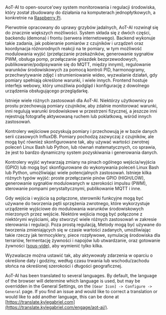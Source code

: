 AoT-AI to open-source'owy system monitorowania i regulacji środowiska, który został zbudowany do działania na komputerach jednopłytkowych, a konkretnie na [Raspberry Pi](https://en.wikipedia.org/wiki/Raspberry_Pi).

Pierwotnie opracowany do uprawy grzybów jadalnych, AoT-AI rozwinął się do znacznie większych możliwości. System składa się z dwóch części, backendu (demona) i frontu (serwera internetowego). Backend wykonuje takie zadania, jak pobieranie pomiarów z czujników i urządzeń oraz koordynacja różnorodnych reakcji na te pomiary, w tym możliwość modulowania wyjść (przełączanie przekaźników, generowanie sygnałów PWM, obsługa pomp, przełączanie gniazdek bezprzewodowych, publikowanie/podpisywanie się do MQTT, między innymi), regulowanie warunków środowiskowych za pomocą kontroli PID, harmonogramy, przechwytywanie zdjęć i strumieniowanie wideo, wyzwalanie działań, gdy pomiary spełniają określone warunki, i wiele innych. Frontend hostuje interfejs webowy, który umożliwia podgląd i konfigurację z dowolnego urządzenia obsługującego przeglądarkę.

Istnieje wiele różnych zastosowań dla AoT-AI. Niektórzy użytkownicy po prostu przechowują pomiary czujników, aby zdalnie monitorować warunki, inni regulują warunki środowiskowe w przestrzeni fizycznej, a jeszcze inni rejestrują fotografię aktywowaną ruchem lub poklatkową, wśród innych zastosowań.

Kontrolery wejściowe pozyskują pomiary i przechowują je w bazie danych serii czasowych InfluxDB. Pomiary pochodzą zazwyczaj z czujników, ale mogą być również skonfigurowane tak, aby używać wartości zwrotnej poleceń Linux Bash lub Python, lub równań matematycznych, co sprawia, że jest to bardzo dynamiczny system pozyskiwania i generowania danych.

Kontrolery wyjść wytwarzają zmiany na pinach ogólnego wejścia/wyjścia (GPIO) lub mogą być skonfigurowane do wykonywania poleceń Linux Bash lub Python, umożliwiając wiele potencjalnych zastosowań. Istnieje kilka różnych typów wyjść: proste przełączanie pinów GPIO (HIGH/LOW), generowanie sygnałów modulowanych w szerokości impulsu (PWM), sterowanie pompami perystaltycznymi, publikowanie MQTT i inne.

Gdy wejścia i wyjścia są połączone, sterowniki funkcyjne mogą być używane do tworzenia pętli sprzężenia zwrotnego, które wykorzystuje urządzenie wyjściowe do modulowania warunków środowiskowych mierzonych przez wejście. Niektóre wejścia mogą być połączone z niektórymi wyjściami, aby stworzyć wiele różnych zastosowań w zakresie sterowania i regulacji. Poza prostą regulacją, Metody mogą być używane do tworzenia zmieniających się w czasie wartości zadanych, umożliwiając takie rzeczy jak termocyklery, piece rozpływowe, symulację środowiska dla terrariów, fermentację żywności i napojów lub utwardzanie, oraz gotowanie żywności ([sous-vide](https://en.wikipedia.org/wiki/Sous-vide)), aby wymienić tylko kilka.

Wyzwalacze można ustawić tak, aby aktywowały zdarzenia w oparciu o określone daty i godziny, według czasu trwania lub wschodu/zachodu słońca na określonej szerokości i długości geograficznej.

AoT-AI has been translated to several languages. By default, the language of the browser will determine which language is used, but may be overridden in the General Settings, on the `[Gear Icon] -> Configure -> General` page. If you find an issue and would like to correct a translation or would like to add another language, this can be done at [https://translate.kylegabriel.com](https://translate.kylegabriel.com/engage/aot-ai/).
